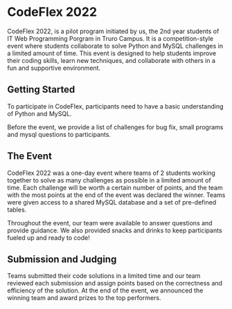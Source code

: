# CodeFlex 2022
CodeFlex 2022, is a pilot program initiated by us, the 2nd year students of IT Web Programming Porgram in Truro Campus.
It is a competition-style event where students collaborate to solve Python and MySQL challenges in a limited amount of time. This event is designed to help students improve their coding skills, learn new techniques, and collaborate with others in a fun and supportive environment.

## Getting Started
To participate in CodeFlex, participants need to have a basic understanding of Python and MySQL.

Before the event, we provide a list of challenges for bug fix, small programs and mysql questions to participants.

## The Event
CodeFlex 2022 was a one-day event where teams of 2 students working together to solve as many challenges as possible in a limited amount of time. 
Each challenge will be worth a certain number of points, and the team with the most points at the end of the event was declared the winner.
Teams were given access to a shared MySQL database and a set of pre-defined tables. 

Throughout the event, our team were available to answer questions and provide guidance. 
We also provided snacks and drinks to keep participants fueled up and ready to code!

## Submission and Judging
Teams submitted their code solutions in a limited time and our team reviewed each submission and assign points based on the correctness and efficiency of the solution.
At the end of the event, we announced the winning team and award prizes to the top performers.
